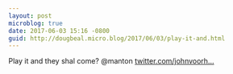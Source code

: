 ```yaml
---
layout: post
microblog: true
date: 2017-06-03 15:16 -0800
guid: http://dougbeal.micro.blog/2017/06/03/play-it-and.html
---
```

Play it and they shal come? @manton [twitter.com/johnvoorh...](https://twitter.com/johnvoorhees/status/871129074575396864)
